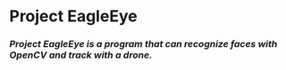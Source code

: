 # Project EagleEye

### *Project EagleEye is a program that can recognize faces with OpenCV and track with a drone.*

